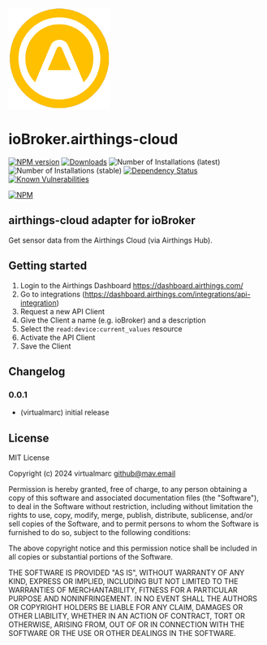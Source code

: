 ![Logo](admin/airthings-cloud.png)

# ioBroker.airthings-cloud

[![NPM version](http://img.shields.io/npm/v/iobroker.airthings-cloud.svg)](https://www.npmjs.com/package/iobroker.airthings-cloud)
[![Downloads](https://img.shields.io/npm/dm/iobroker.airthings-cloud.svg)](https://www.npmjs.com/package/iobroker.airthings-cloud)
![Number of Installations (latest)](http://iobroker.live/badges/airthings-cloud-installed.svg)
![Number of Installations (stable)](http://iobroker.live/badges/airthings-cloud-stable.svg)
[![Dependency Status](https://img.shields.io/david/virtualmarc/iobroker.airthings-cloud.svg)](https://david-dm.org/virtualmarc/iobroker.airthings-cloud)
[![Known Vulnerabilities](https://snyk.io/test/github/virtualmarc/ioBroker.airthings-cloud/badge.svg)](https://snyk.io/test/github/virtualmarc/ioBroker.airthings-cloud)

[![NPM](https://nodei.co/npm/iobroker.airthings-cloud.png?downloads=true)](https://nodei.co/npm/iobroker.airthings-cloud/)

## airthings-cloud adapter for ioBroker

Get sensor data from the Airthings Cloud (via Airthings Hub).

## Getting started

1. Login to the Airthings Dashboard https://dashboard.airthings.com/
2. Go to integrations (https://dashboard.airthings.com/integrations/api-integration)
3. Request a new API Client
4. Give the Client a name (e.g. ioBroker) and a description
5. Select the `read:device:current_values` resource
6. Activate the API Client
7. Save the Client

## Changelog

### 0.0.1

* (virtualmarc) initial release

## License

MIT License

Copyright (c) 2024 virtualmarc <github@mav.email>

Permission is hereby granted, free of charge, to any person obtaining a copy
of this software and associated documentation files (the "Software"), to deal
in the Software without restriction, including without limitation the rights
to use, copy, modify, merge, publish, distribute, sublicense, and/or sell
copies of the Software, and to permit persons to whom the Software is
furnished to do so, subject to the following conditions:

The above copyright notice and this permission notice shall be included in all
copies or substantial portions of the Software.

THE SOFTWARE IS PROVIDED "AS IS", WITHOUT WARRANTY OF ANY KIND, EXPRESS OR
IMPLIED, INCLUDING BUT NOT LIMITED TO THE WARRANTIES OF MERCHANTABILITY,
FITNESS FOR A PARTICULAR PURPOSE AND NONINFRINGEMENT. IN NO EVENT SHALL THE
AUTHORS OR COPYRIGHT HOLDERS BE LIABLE FOR ANY CLAIM, DAMAGES OR OTHER
LIABILITY, WHETHER IN AN ACTION OF CONTRACT, TORT OR OTHERWISE, ARISING FROM,
OUT OF OR IN CONNECTION WITH THE SOFTWARE OR THE USE OR OTHER DEALINGS IN THE
SOFTWARE.

